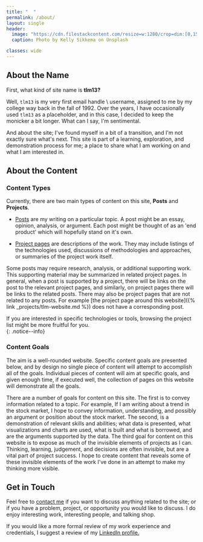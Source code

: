 ```yaml
---
title: "  "
permalink: /about/
layout: single
header:
  image: "https://cdn.filestackcontent.com/resize=w:1280/crop=dim:[0,155,1280,380]/compress/pTQqXXWOQuWmvDyLMC0n"
  caption: Photo by Kelly Sikkema on Unsplash

classes: wide
---
```


## About the Name  
First, what kind of site name is **tlm13?**  

Well, `tlm13` is my very first email handle \ username, assigned to me by my college way back in the fall of 1992. Over the years, I have occasionally used `tlm13` as a placeholder, and in this case, I decided to keep the monicker a bit longer. What can I say, I'm sentimental.  

And about the site; I've found myself in a bit of a transition, and I'm not exactly sure what's next. This site is part of a learning, exploration, and demonstration process for me; a place to share what I am working on and what I am interested in.  


## About the Content  

### Content Types  
Currently, there are two main types of content on this site, **Posts** and **Projects**.  

- [Posts](/posts) are my writing on a particular topic. A post might be an essay, opinion, analysis, or argument. Each post might be thought of as an 'end product' which will hopefully stand on it's own.  

- [Project pages](/projects) are descriptions of the work. They may include listings of the technologies used, discussions of methodologies and approaches, or summaries of the project work itself.  

Some posts may require research, analysis, or additional supporting work. This supporting material may be summarized in related project pages. In general, when a post is supported by a project, there will be links on the post to the relevant project pages, and similarly, on project pages there will be links to the related posts. There may also be project pages that are not related to any posts. For example [the project page around this website]({% link _projects/tlm-website.md %}) does not have a corresponding post.  

If you are interested in specific technologies or tools, browsing the project list might be more fruitful for you.  
{: .notice--info}  


### Content Goals  
The aim is a well-rounded website. Specific content goals are presented below, and by design no single piece of content will attempt to accomplish all of the goals. Individual pieces of content will aim at specific goals, and given enough time, if executed well, the collection of pages on this website will demonstrate all the goals.  

There are a number of goals for content on this site. The first is to convey information related to a topic. For example, If I am writing about a trend in the stock market, I hope to convey information, understanding, and possibly an argument or position about the stock market. The second, is a demonstration of relevant skills and abilities; what data is presented, what visualizations and charts are used, what is built and what is borrowed, and are the arguments supported by the data. The third goal for content on this website is to expose as much of the invisible elements of projects as I can. Thinking, learning, judgement, and decisions are often invisible, but are a vital part of project success. I hope to create content that reveals some of these invisible elements of the work I've done in an attempt to make my thinking more visible.  


## Get in Touch   
Feel free to [contact me](/contact/) if you want to discuss anything related to the site; or if you have a problem, project, or opportunity you would like to discuss. I do enjoy interesting work, interesting people, and talking shop.   

If you would like a more formal review of my work experience and credentials, I suggest a review of my [LinkedIn profile.](https://www.linkedin.com/in/mcmasty/)  

